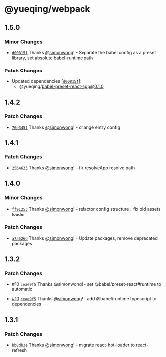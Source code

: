 # @yueqing/webpack

## 1.5.0

### Minor Changes

- [`d00815f`](https://github.com/simonwong/yueqing/commit/d00815f44d38dbaa9a0a6a645e44bbb0523787ab) Thanks [@simonwong](https://github.com/simonwong)! - Separate the babel config as a preset library, set absolute babel-runtime path

### Patch Changes

- Updated dependencies [[`d00815f`](https://github.com/simonwong/yueqing/commit/d00815f44d38dbaa9a0a6a645e44bbb0523787ab)]:
  - @yueqing/babel-preset-react-app@0.1.0

## 1.4.2

### Patch Changes

- [`76e345f`](https://github.com/simonwong/yueqing/commit/76e345f7feda4d8c98ecf7cd81b22131e08594dc) Thanks [@simonwong](https://github.com/simonwong)! - change entry config

## 1.4.1

### Patch Changes

- [`2564633`](https://github.com/simonwong/yueqing/commit/256463305e9732e0956d7d8118ed1f80015b6886) Thanks [@simonwong](https://github.com/simonwong)! - fix resolveApp resolve path

## 1.4.0

### Minor Changes

- [`ff91253`](https://github.com/simonwong/yueqing/commit/ff912530458a38cfa5c8f09e0df704b5bbb4c2df) Thanks [@simonwong](https://github.com/simonwong)! - refactor config structure，fix old assets loader

### Patch Changes

- [`a7a526d`](https://github.com/simonwong/yueqing/commit/a7a526d3f31e80efa19e161b47ad3ee823c3da18) Thanks [@simonwong](https://github.com/simonwong)! - Update packages, remove deprecated packages

## 1.3.2

### Patch Changes

- [#10](https://github.com/simonwong/yueqing/pull/10) [`ceae9f5`](https://github.com/simonwong/yueqing/commit/ceae9f5917e4857ed2b963336c85c0c953138c4e) Thanks [@simonwong](https://github.com/simonwong)! - set @babel/preset-react#runtime to automatic

* [#10](https://github.com/simonwong/yueqing/pull/10) [`ceae9f5`](https://github.com/simonwong/yueqing/commit/ceae9f5917e4857ed2b963336c85c0c953138c4e) Thanks [@simonwong](https://github.com/simonwong)! - add @babel/runtime typescript to dependencies

## 1.3.1

### Patch Changes

- [`bb8db3e`](https://github.com/simonwong/flypkg/commit/d3caa63383d33f82d6a381e31d6815dacda581c5) Thanks [@simonwong](https://github.com/simonwong)! - migrate react-hot-loader to react-refresh
